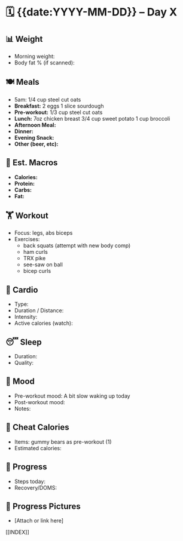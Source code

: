 # 🗓️ {{date:YYYY-MM-DD}} – Day X

## 📊 Weight
- Morning weight: 
- Body fat % (if scanned): 

## 🍽️ Meals
- 5am: 1/4 cup steel cut oats
- **Breakfast:**  2 eggs 1 slice sourdough
- **Pre-workout:**  1/3 cup steel cut oats
- **Lunch:**  7oz chicken breast 3/4 cup sweet potato 1 cup broccoli
- **Afternoon Meal:**  
- **Dinner:**  
- **Evening Snack:**  
- **Other (beer, etc):**  

## 🧮 Est. Macros
- **Calories:**   
- **Protein:**  
- **Carbs:**  
- **Fat:**  

## 🏋️ Workout
- Focus:  legs, abs biceps
- Exercises:  
	- back squats (attempt with new body comp)
	- ham curls
	- TRX pike
	- see-saw on ball
	- bicep curls

## 🏃 Cardio
- Type:  
- Duration / Distance:  
- Intensity:  
- Active calories (watch):  

## 😴 Sleep
- Duration:  
- Quality:  

## 🧠 Mood
- Pre-workout mood:  A bit slow waking up today
- Post-workout mood:  
- Notes:  

## 🍫 Cheat Calories
- Items:  gummy bears as pre-workout (1)
- Estimated calories:  

## 🧍 Progress
- Steps today:  
- Recovery/DOMS:  

## 📸 Progress Pictures
- [Attach or link here]

[[INDEX]]

